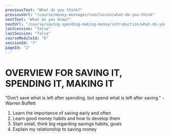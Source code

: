 ```yaml
---
previousText: "What do you think?"
previousUrl: "/course/money-messages/conclusion/what-do-you-think"
nextText: "What do you know?"
nextUrl: "/course/saving-spending-making-money/introduction/what-do-you-know"
lastLession: "false"
lastSession: "false"
courseModuleId: "6"
sessionId: "7"
pageId: "2"
---
```



# OVERVIEW FOR SAVING IT, SPENDING IT, MAKING IT

<sparkle-character-intro position="right" character="kimberly">
"Don’t save what is left after spending, but spend what is left after saving."
-Warren Buffett
</sparkle-character-intro>


1. Learn the importance of saving early and often
2. Learn good money habits and how to develop them
3. Start small, think big regarding savings habits, goals
4. Explain my relationship to saving money
